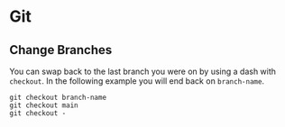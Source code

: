 # Git

## Change Branches

You can swap back to the last branch you were on by using a dash with `checkout`. In the following example you will end back on `branch-name`.

```shell
git checkout branch-name
git checkout main
git checkout -
```

